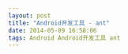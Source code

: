 ```yaml
---
layout: post
title: "Android开发工具 - ant"
date: 2014-05-09 16:58:06
tags: Android Android开发工具 ant
---
```

